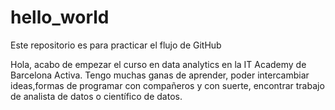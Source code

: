 # hello_world
Este repositorio es para practicar el flujo de GitHub

Hola, acabo de empezar el curso en data analytics en la IT Academy de Barcelona Activa. Tengo muchas ganas de aprender, poder intercambiar ideas,formas de programar con compañeros y con suerte, encontrar trabajo de 
analista de datos o científico de datos.

